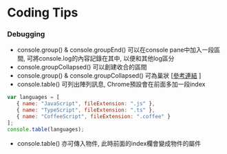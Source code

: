 # Coding Tips

### Debugging
  
 * console.group() & console.groupEnd() 可以在console pane中加入一段區間, 可將console.log的內容記錄在其中, 以便和其他log區分
 * console.groupCollapsed() 可以創建收合的區間
 * console.group() & console.groupCollapsed() 可為巢狀 [[參考連結](https://blog.mariusschulz.com/2014/11/25/advanced-javascript-logging-using-console-group) ]
 * console.table() 可列出陣列訊息, Chrome預設會在前面多加一段index 
 ```javascript
 var languages = [
    { name: "JavaScript", fileExtension: ".js" },
    { name: "TypeScript", fileExtension: ".ts" },
    { name: "CoffeeScript", fileExtension: ".coffee" }
];
console.table(languages);
```
 * console.table() 亦可傳入物件, 此時前面的index欄會變成物件的屬件
